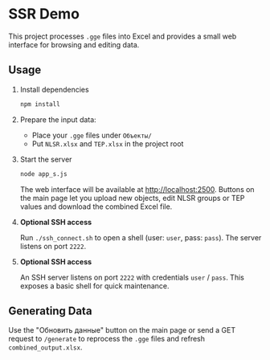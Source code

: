 # SSR Demo

This project processes `.gge` files into Excel and provides a small web interface for browsing and editing data.

## Usage

1. Install dependencies
   ```bash
   npm install
   ```
2. Prepare the input data:
   - Place your `.gge` files under `Объекты/`
   - Put `NLSR.xlsx` and `TEP.xlsx` in the project root
3. Start the server
   ```bash
   node app_s.js
   ```
   The web interface will be available at <http://localhost:2500>.
   Buttons on the main page let you upload new objects, edit NLSR groups or TEP values and download the combined Excel file.

4. **Optional SSH access**

   Run `./ssh_connect.sh` to open a shell (user: `user`, pass: `pass`). The server listens on port `2222`.

4. **Optional SSH access**

   An SSH server listens on port `2222` with credentials `user` / `pass`. This exposes a basic shell for quick maintenance.

## Generating Data

Use the "Обновить данные" button on the main page or send a GET request to `/generate` to reprocess the `.gge` files and refresh `combined_output.xlsx`.

